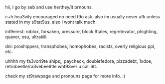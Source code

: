 hii, i go by seb and use he/they/it prnouns.

c+h hea3vily encouraged no need t9o ask. also im usually never afk unless stated in my s9tat9us. also i wont talk much.

int9erest: roblox, forsaken, pressure, block 9tales, regretevator, phighting, quaver, osu, ultrakill.

dni: proshippers, transphobes, homophobes, racists, overly religious ppl, etc.

uhhhh my fa3vori9te ships;; paycheck, doublefedora, pizzadebt, 1xdoe, retrobeetle/ra3vebee9tle wht93ver u call i9t.

check my st9rawpage and pronouns page for more info. :)
